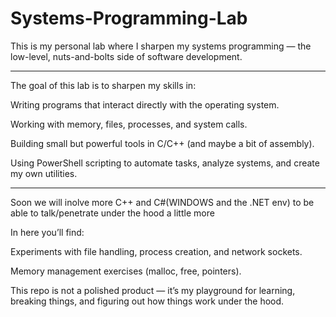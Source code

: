 # Systems-Programming-Lab

This is my personal lab where I sharpen my systems programming — the low-level, nuts-and-bolts side of software development.

-------------------------------------------------------------------------------------------------------------

The goal of this lab is to sharpen my skills in:

Writing programs that interact directly with the operating system.

Working with memory, files, processes, and system calls.

Building small but powerful tools in C/C++ (and maybe a bit of assembly).

Using PowerShell scripting to automate tasks, analyze systems, and create my own utilities.

---------------------------------------------------------------------------------------------------------------

Soon we will inolve more C++ and C#(WINDOWS and the .NET env) to be able to talk/penetrate under the hood a little more

In here you’ll find:

Experiments with file handling, process creation, and network sockets.

Memory management exercises (malloc, free, pointers).

This repo is not a polished product — it’s my playground for learning, breaking things, and figuring out how things work under the hood.


